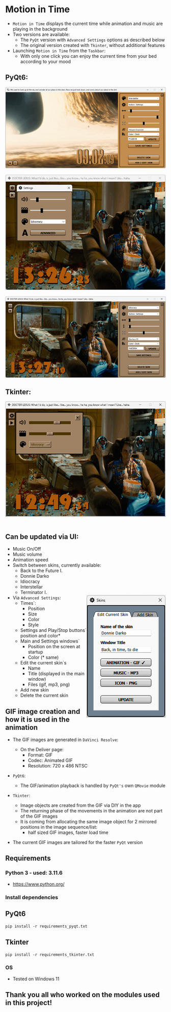 # Motion in Time
- `Motion in Time` displays the current time while animation and music are playing in the background
- Two versions are available:
    - The `PyQt` version with `Advanced Settings` options as described below
    - The original version created with `Tkinter`, without additional features
- Launching `Motion in Time` from the `Taskbar`:
    - With only one click you can enjoy the current time from your bed according to your mood



## PyQt6:
<div align="left">
    <img src="docs/promo/interstellar_adv.png">
</div>
<br>
<div align="left">
    <img src="docs/promo/idiocracy.png">
</div>
<br>
<div align="left">
    <img src="docs/promo/idiocracy_adv.png">
</div>


## Tkinter:
<div align="left">
    <img src="docs/promo/tkinter/idiocracy.png">
</div>
<br>

## Can be updated via UI:
- Music On/Off
- Music volume
- Animation speed
- Switch between skins, currently available:
    - Back to the Future I.
    - Donnie Darko
    - Idiocracy
    - Interstellar
    - Terminator I.
- Via `Advanced Settings`:
<img align="right" src="docs/promo/donnie_darko_edit_skin.png"></img>
    - Times`:
        - Position
        - Size
        - Color
        - Style
    - Settings and Play/Stop buttons` position and color*
    - Main and Settings windows`
        - Position on the screen at startup
        - Color (* same)
    - Edit the current skin`s
        - Name
        - Title (displayed in the main window)
        - Files (gif, mp3, png)
    - Add new skin
    - Delete the current skin
    

## GIF image creation and how it is used in the animation
- The GIF images are generated in `DaVinci Resolve`:
    - On the Deliver page:
        - Format: GIF
        - Codec: Animated GIF
        - Resolution: 720 x 486 NTSC
- `PyQt6`:
    - The GIF/animation playback is handled by `PyQt's` own `QMovie` module
- `Tkinter`:
    - Image objects are created from the GIF via DIY in the app
    - The returning phase of the movements in the animation are not part of the GIF images
    - It is coming from allocating the same image object for 2 mirrored positions in the image sequence/list:
        - half sized GIF images, faster load time

- The current GIF images are tailored for the faster `PyQt` version

## Requirements
### Python 3 - used: 3.11.6
- https://www.python.org/

### Install dependencies
## PyQt6
``` pip install -r requirements_pyqt.txt ```
## Tkinter
``` pip install -r requirements_tkinter.txt ```

### OS
- Tested on Windows 11

## Thank you all who worked on the modules used in this project!
